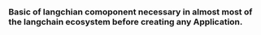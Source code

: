 ### Basic of langchian comoponent necessary in almost most of the langchain ecosystem before creating any Application.

